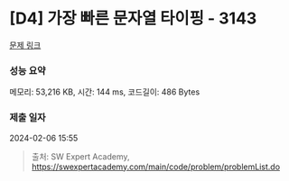 # [D4] 가장 빠른 문자열 타이핑 - 3143 

[문제 링크](https://swexpertacademy.com/main/code/problem/problemDetail.do?contestProbId=AV_65wkqsb4DFAWS) 

### 성능 요약

메모리: 53,216 KB, 시간: 144 ms, 코드길이: 486 Bytes

### 제출 일자

2024-02-06 15:55



> 출처: SW Expert Academy, https://swexpertacademy.com/main/code/problem/problemList.do